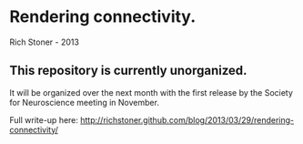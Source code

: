 # Rendering connectivity.

Rich Stoner - 2013

## This repository is currently unorganized. 

It will be organized over the next month with the first release by the Society for Neuroscience meeting in November.

Full write-up here: http://richstoner.github.com/blog/2013/03/29/rendering-connectivity/

